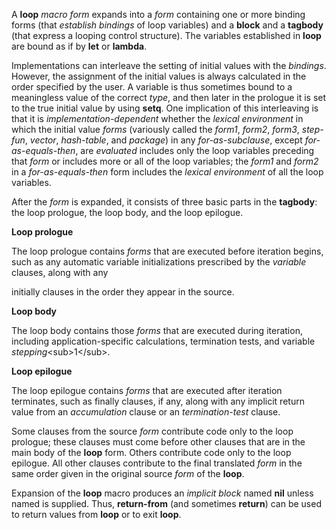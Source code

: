  

A **loop** *macro form* expands into a *form* containing one or more binding forms (that *establish bindings* of loop variables) and a **block** and a **tagbody** (that express a looping control structure). The variables established in **loop** are bound as if by **let** or **lambda**. 

Implementations can interleave the setting of initial values with the *bindings*. However, the assignment of the initial values is always calculated in the order specified by the user. A variable is thus sometimes bound to a meaningless value of the correct *type*, and then later in the prologue it is set to the true initial value by using **setq**. One implication of this interleaving is that it is *implementation-dependent* whether the *lexical environment* in which the initial value *forms* (variously called the *form1*, *form2*, *form3*, *step-fun*, *vector*, *hash-table*, and *package*) in any *for-as-subclause*, except *for-as-equals-then*, are *evaluated* includes only the loop variables preceding that *form* or includes more or all of the loop variables; the *form1* and *form2* in a *for-as-equals-then* form includes the *lexical environment* of all the loop variables. 

After the *form* is expanded, it consists of three basic parts in the **tagbody**: the loop prologue, the loop body, and the loop epilogue. 

**Loop prologue** 

The loop prologue contains *forms* that are executed before iteration begins, such as any automatic variable initializations prescribed by the *variable* clauses, along with any 



 

 

initially clauses in the order they appear in the source. 

**Loop body** 

The loop body contains those *forms* that are executed during iteration, including application-specific calculations, termination tests, and variable *stepping*\<sub\>1\</sub\>. 

**Loop epilogue** 

The loop epilogue contains *forms* that are executed after iteration terminates, such as finally clauses, if any, along with any implicit return value from an *accumulation* clause or an *termination-test* clause. 

Some clauses from the source *form* contribute code only to the loop prologue; these clauses must come before other clauses that are in the main body of the **loop** form. Others contribute code only to the loop epilogue. All other clauses contribute to the final translated *form* in the same order given in the original source *form* of the **loop**. 

Expansion of the **loop** macro produces an *implicit block* named **nil** unless named is supplied. Thus, **return-from** (and sometimes **return**) can be used to return values from **loop** or to exit **loop**. 

